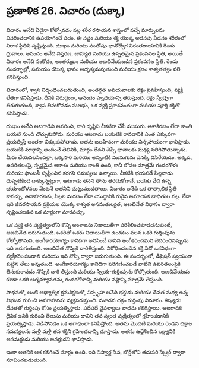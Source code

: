 # ప్రణాళిక 26. విచారం (దుక్కా)

విచారం అనేది ఏదైనా కోల్పోవడం వల్ల శరీర రసాయన శాస్త్రంలో వచ్చే మార్పులను వివరించడానికి ఉపయోగించే పదం. ఈ నష్టం మరియు శక్తి యొక్క అదనపు పీడనం శరీరంలో నిరాశ స్థితిని సృష్టిస్తుంది. దుఃఖం మరియు సంతోషం భావోద్వేగ నిరంతరాయానికి రెండు ధ్రువాలు. ఆనందం అనేది విస్తరణ, బాహ్యత మరియు ఉన్నతమైన ప్రకంపనల స్థితి, అయితే విచారం అనేది సంకోచం, అంతర్ముఖం మరియు అణచివేయబడిన ప్రకంపనల స్థితి. రెండు సందర్భాల్లో, సమయం యొక్క భావం అదృశ్యమవుతుంది మరియు క్షణం శాశ్వతత్వం వలె కనిపిస్తుంది.

విచారంలో, శ్వాస నిర్బంధించబడుతుంది, అంతర్గత అవయవాలకు రక్తం ప్రవహిస్తుంది, వ్యక్తి లేతగా కనిపిస్తాడు. దీనికి విరుద్ధంగా, ఆనందం హృదయాన్ని తెరుస్తుంది, రక్తం స్వేచ్ఛగా తిరుగుతుంది, శ్వాస తీసుకోవడం సులభం, ఒక వ్యక్తి ప్రకాశవంతంగా మరియు పూర్తి శక్తితో కనిపిస్తాడు.

దుఃఖం అనేది ఆటగాడిని ఆవరించి, వారి దృష్టిని చీకటిగా చేసే ముసుగు. ఆశాకిరణం లేదా కాంతి బయటి నుండి చొచ్చుకుపోదు. మరియు ఆటగాడు బయటికి రావడానికి ఎంత ఎక్కువగా ప్రయత్నిస్తే అంతగా చిక్కుకుపోతాడు. అతను బలహీనంగా మరియు నిస్సహాయంగా భావిస్తాడు. బయటికి మార్గాన్ని అందించే తెలివికి, మార్గం లేదని చెప్పే భావాలకు మధ్య నలిగిపోతున్నాడు. మీరు చేయవలసిందల్లా, ఒక్కసారి మరియు అన్నింటికి ముసుగును వెనక్కి విసిరేయడం. అక్కడ, ఉపరితలంపై, స్పష్టమైన ఆకాశం మరియు కాంతి ఉంది, కానీ లోపల మాత్రమే గందరగోళం మరియు ఫాంటసీ సృష్టించిన కరగని సమస్యలు ఉన్నాయి. చీకటికి భయపడే పిల్లవాడు దుప్పటికింద దాక్కున్నట్లుగా, ఆటగాడు తనని తాను తెరచుకోగానే, బయట వేచి ఉన్న భయాందోళనలు వెంటనే అతనిని చుట్టుముడతాయి. విచారం అనేది ఒక తాత్కాలిక స్థితి కావచ్చు, ఉదాహరణకు, పిల్లల మరణం లేదా యుద్ధానికి గురైన అమాయక బాధితుల వల్ల. లేదా ఇది జీవరసాయన ప్రక్రియల యొక్క శాశ్వత అసమతుల్యత, అణచివేత విధానం ద్వారా సృష్టించబడిన ఒక మార్గంగా మారవచ్చు.

ఒక వ్యక్తి తన వ్యక్తిత్వంలోని కొన్ని అంశాలను నిజాయితీగా పరిశీలించకూడదనుకుంటే, అణచివేత జరుగుతుంది. ఒకరితో ఒకరు నిజాయితీగా ఉండటం వలన ఒకరి గుర్తింపును కోల్పోతామని, అంగీకారయోగ్యం కానిదిగా అనిపించే దానిని అంగీకరించమని బెదిరించినప్పుడు ఇది జరుగుతుంది. అణచివేత నొప్పికి దారితీస్తుంది. నిరోధించబడిన శక్తి ఏదో ఒకవిధంగా వ్యక్తీకరించబడాలి మరియు ఇది నొప్పి ద్వారా జరుగుతుంది. ఈ సందర్భంలో, డిప్రెషన్ స్వయంగా కుట్టిన తేలు అవుతుంది. అంగీకారయోగ్యం కానిదిగా పరిగణించబడే వాటిని ఉపరితలంపైకి తీసుకురావడం నొప్పికి దారి తీస్తుంది మరియు స్వీయ-గుర్తింపును కోల్పోతుంది. అణచివేయడం కూడా ఒకరి ఆత్మన్యూనతను, గందరగోళాన్ని మరియు నష్టాన్ని మాత్రమే తెస్తుంది.

సాధనలో, అంటే ఆధ్యాత్మిక క్రమశిక్షణలో, నిస్పృహ అనేది భక్తుడు మరియు దేవత మధ్య ఉన్న విభజన గురించి అవగాహనను వ్యక్తపరుస్తుంది. మూడవ చక్రం గుర్తింపు విమానం. శిష్యుడు దేవతతో గుర్తింపు కోసం ప్రయత్నిస్తాడు. పదేపదే వైఫల్యాలు బాధను కలిగిస్తాయి. ఆటగాడికి దైవిక ఉనికి గురించి తెలుసు మరియు దానిని తన స్వంత వ్యక్తిత్వంలో గ్రహించడానికి ప్రయత్నిస్తాడు. విడిపోవడం ఒక అగాధంలా కనిపిస్తోంది. అతను మొదటి మరియు రెండవ చక్రాల సమస్యలను మళ్లీ మళ్లీ తన శక్తిని గ్రహించడాన్ని చూస్తాడు. అతను ఉద్దేశించిన లక్ష్యానికి అసమర్థుడు మరియు అనర్హుడని భావిస్తాడు.

ఇంకా అతనికి ఆశ కలిగించే మార్గం ఉంది. ఇది నిస్వార్థ సేవ, బోర్డ్‌లోని తదుపరి స్క్వేర్ ద్వారా సూచించబడుతుంది.
